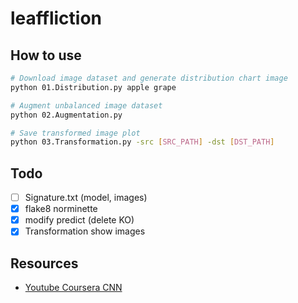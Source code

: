# leaffliction

## How to use

```bash
# Download image dataset and generate distribution chart image
python 01.Distribution.py apple grape

# Augment unbalanced image dataset
python 02.Augmentation.py

# Save transformed image plot
python 03.Transformation.py -src [SRC_PATH] -dst [DST_PATH]
```

## Todo

- [ ] Signature.txt (model, images)
- [x] flake8 norminette
- [x] modify predict (delete KO)
- [x] Transformation show images

## Resources

- [Youtube Coursera CNN](https://www.youtube.com/playlist?list=PLkDaE6sCZn6Gl29AoE31iwdVwSG-KnDzF)
